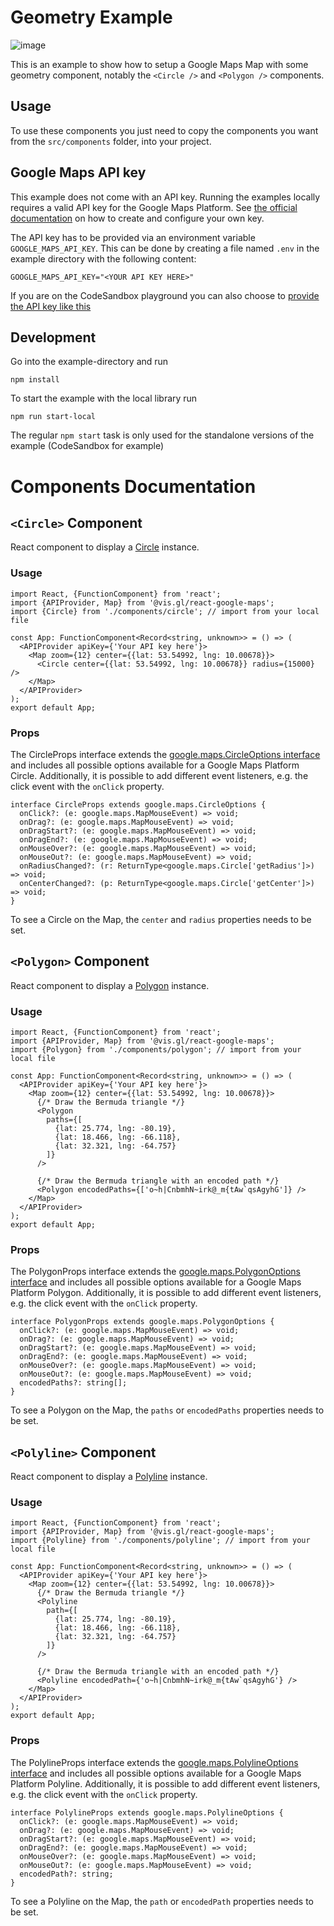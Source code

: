 # Geometry Example

![image](https://github.com/ArielBenichou/react-google-maps/assets/21100652/d32d7052-0ec0-4f2f-84a2-d31e6629dfa6)

This is an example to show how to setup a Google Maps Map with some geometry component, notably the `<Circle />` and `<Polygon />` components.

## Usage

To use these components you just need to copy the components you want from the `src/components` folder, into your project.

## Google Maps API key

This example does not come with an API key. Running the examples locally requires a valid API key for the Google Maps Platform.
See [the official documentation][get-api-key] on how to create and configure your own key.

The API key has to be provided via an environment variable `GOOGLE_MAPS_API_KEY`. This can be done by creating a
file named `.env` in the example directory with the following content:

```shell title=".env"
GOOGLE_MAPS_API_KEY="<YOUR API KEY HERE>"
```

If you are on the CodeSandbox playground you can also choose to [provide the API key like this](https://codesandbox.io/docs/learn/environment/secrets)

## Development

Go into the example-directory and run

```shell
npm install
```

To start the example with the local library run

```shell
npm run start-local
```

The regular `npm start` task is only used for the standalone versions of the example (CodeSandbox for example)

[get-api-key]: https://developers.google.com/maps/documentation/javascript/get-api-key

# Components Documentation

## `<Circle>` Component

React component to display a [Circle](https://developers.google.com/maps/documentation/javascript/shapes#circles) instance.

### Usage

```tsx
import React, {FunctionComponent} from 'react';
import {APIProvider, Map} from '@vis.gl/react-google-maps';
import {Circle} from './components/circle'; // import from your local file

const App: FunctionComponent<Record<string, unknown>> = () => (
  <APIProvider apiKey={'Your API key here'}>
    <Map zoom={12} center={{lat: 53.54992, lng: 10.00678}}>
      <Circle center={{lat: 53.54992, lng: 10.00678}} radius={15000} />
    </Map>
  </APIProvider>
);
export default App;
```

### Props

The CircleProps interface extends the [google.maps.CircleOptions interface](https://developers.google.com/maps/documentation/javascript/reference/polygon#Circle) and includes all possible options available for a Google Maps Platform Circle. Additionally, it is possible to add different event listeners, e.g. the click event with the `onClick` property.

```tsx
interface CircleProps extends google.maps.CircleOptions {
  onClick?: (e: google.maps.MapMouseEvent) => void;
  onDrag?: (e: google.maps.MapMouseEvent) => void;
  onDragStart?: (e: google.maps.MapMouseEvent) => void;
  onDragEnd?: (e: google.maps.MapMouseEvent) => void;
  onMouseOver?: (e: google.maps.MapMouseEvent) => void;
  onMouseOut?: (e: google.maps.MapMouseEvent) => void;
  onRadiusChanged?: (r: ReturnType<google.maps.Circle['getRadius']>) => void;
  onCenterChanged?: (p: ReturnType<google.maps.Circle['getCenter']>) => void;
}
```

To see a Circle on the Map, the `center` and `radius` properties needs to be set.

## `<Polygon>` Component

React component to display a [Polygon](https://developers.google.com/maps/documentation/javascript/shapes#circles) instance.

### Usage

```tsx
import React, {FunctionComponent} from 'react';
import {APIProvider, Map} from '@vis.gl/react-google-maps';
import {Polygon} from './components/polygon'; // import from your local file

const App: FunctionComponent<Record<string, unknown>> = () => (
  <APIProvider apiKey={'Your API key here'}>
    <Map zoom={12} center={{lat: 53.54992, lng: 10.00678}}>
      {/* Draw the Bermuda triangle */}
      <Polygon
        paths={[
          {lat: 25.774, lng: -80.19},
          {lat: 18.466, lng: -66.118},
          {lat: 32.321, lng: -64.757}
        ]}
      />

      {/* Draw the Bermuda triangle with an encoded path */}
      <Polygon encodedPaths={['o~h|CnbmhN~irk@_m{tAw`qsAgyhG']} />
    </Map>
  </APIProvider>
);
export default App;
```

### Props

The PolygonProps interface extends the [google.maps.PolygonOptions interface](https://developers.google.com/maps/documentation/javascript/reference/polygon#Polygon) and includes all possible options available for a Google Maps Platform Polygon. Additionally, it is possible to add different event listeners, e.g. the click event with the `onClick` property.

```tsx
interface PolygonProps extends google.maps.PolygonOptions {
  onClick?: (e: google.maps.MapMouseEvent) => void;
  onDrag?: (e: google.maps.MapMouseEvent) => void;
  onDragStart?: (e: google.maps.MapMouseEvent) => void;
  onDragEnd?: (e: google.maps.MapMouseEvent) => void;
  onMouseOver?: (e: google.maps.MapMouseEvent) => void;
  onMouseOut?: (e: google.maps.MapMouseEvent) => void;
  encodedPaths?: string[];
}
```

To see a Polygon on the Map, the `paths` or `encodedPaths` properties needs to be set.


## `<Polyline>` Component

React component to display a [Polyline](https://developers.google.com/maps/documentation/javascript/shapes#circles) instance.

### Usage

```tsx
import React, {FunctionComponent} from 'react';
import {APIProvider, Map} from '@vis.gl/react-google-maps';
import {Polyline} from './components/polyline'; // import from your local file

const App: FunctionComponent<Record<string, unknown>> = () => (
  <APIProvider apiKey={'Your API key here'}>
    <Map zoom={12} center={{lat: 53.54992, lng: 10.00678}}>
      {/* Draw the Bermuda triangle */}
      <Polyline
        path={[
          {lat: 25.774, lng: -80.19},
          {lat: 18.466, lng: -66.118},
          {lat: 32.321, lng: -64.757}
        ]}
      />

      {/* Draw the Bermuda triangle with an encoded path */}
      <Polyline encodedPath={'o~h|CnbmhN~irk@_m{tAw`qsAgyhG'} />
    </Map>
  </APIProvider>
);
export default App;
```

### Props

The PolylineProps interface extends the [google.maps.PolylineOptions interface](https://developers.google.com/maps/documentation/javascript/reference/polyline#Polyline) and includes all possible options available for a Google Maps Platform Polyline. Additionally, it is possible to add different event listeners, e.g. the click event with the `onClick` property.

```tsx
interface PolylineProps extends google.maps.PolylineOptions {
  onClick?: (e: google.maps.MapMouseEvent) => void;
  onDrag?: (e: google.maps.MapMouseEvent) => void;
  onDragStart?: (e: google.maps.MapMouseEvent) => void;
  onDragEnd?: (e: google.maps.MapMouseEvent) => void;
  onMouseOver?: (e: google.maps.MapMouseEvent) => void;
  onMouseOut?: (e: google.maps.MapMouseEvent) => void;
  encodedPath?: string;
}
```

To see a Polyline on the Map, the `path` or `encodedPath` properties needs to be set.
